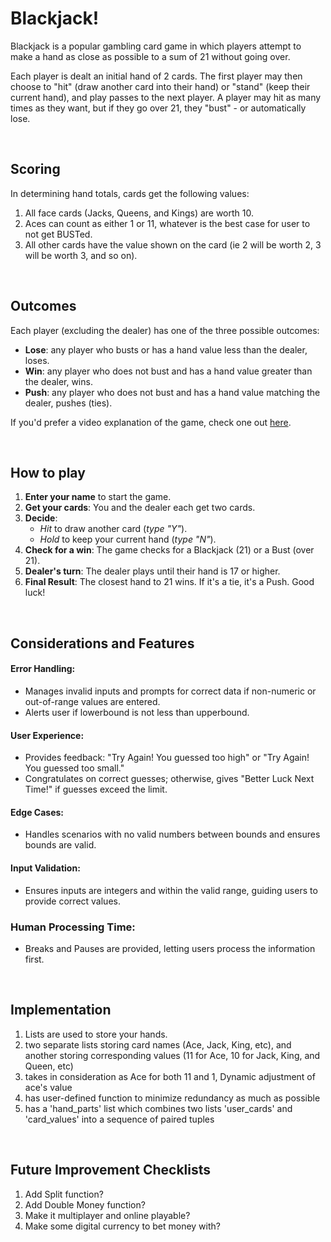 # Blackjack!
Blackjack is a popular gambling card game in which players attempt to make a hand as close as possible to a sum of 21 without going over.  

Each player is dealt an initial hand of 2 cards. The first player may then choose to "hit" (draw another card into their hand) or "stand" (keep their current hand), and play passes to the next player. A player may hit as many times as they want, but if they go over 21, they "bust" - or automatically lose.  

&nbsp;  

## Scoring
In determining hand totals, cards get the following values:  
1. All face cards (Jacks, Queens, and Kings) are worth 10.  
2. Aces can count as either 1 or 11, whatever is the best case for user to not get BUSTed.  
3. All other cards have the value shown on the card (ie 2 will be worth 2, 3 will be worth 3, and so on).  

&nbsp;  

## Outcomes  
Each player (excluding the dealer) has one of the three possible outcomes:  
- **Lose**: any player who busts or has a hand value less than the dealer, loses.  
- **Win**: any player who does not bust and has a hand value greater than the dealer, wins.  
- **Push**: any player who does not bust and has a hand value matching the dealer, pushes (ties).  

If you'd prefer a video explanation of the game, check one out [here](https://www.youtube.com/watch?v=qd5oc9hLrXg).  

&nbsp;  

## How to play
1. **Enter your name** to start the game.  
2. **Get your cards**: You and the dealer each get two cards.  
3. **Decide**:  
    - *Hit* to draw another card (*type "Y"*).  
    - *Hold* to keep your current hand (*type "N"*).  
4. **Check for a win**: The game checks for a Blackjack (21) or a Bust (over 21).
5. **Dealer's turn**: The dealer plays until their hand is 17 or higher.
6. **Final Result**: The closest hand to 21 wins. If it's a tie, it's a Push.
Good luck!



&nbsp;  

## Considerations and Features  
#### Error Handling:
- Manages invalid inputs and prompts for correct data if non-numeric or out-of-range values are entered.
- Alerts user if lowerbound is not less than upperbound.

#### User Experience:
- Provides feedback: "Try Again! You guessed too high" or "Try Again! You guessed too small."
- Congratulates on correct guesses; otherwise, gives "Better Luck Next Time!" if guesses exceed the limit.

#### Edge Cases:
- Handles scenarios with no valid numbers between bounds and ensures bounds are valid.

#### Input Validation:
- Ensures inputs are integers and within the valid range, guiding users to provide correct values.  

### Human Processing Time:  
- Breaks and Pauses are provided, letting users process the information first.  

&nbsp; 

## Implementation  
1. Lists are used to store your hands.  
2. two separate lists storing card names (Ace, Jack, King, etc), and another storing corresponding values (11 for Ace, 10 for Jack, King, and Queen, etc)
3. takes in consideration as Ace for both 11 and 1, Dynamic adjustment of ace's value
4. has user-defined function to minimize redundancy as much as possible
5. has a 'hand_parts' list which combines two lists 'user_cards' and 'card_values' into a sequence of paired tuples

&nbsp; 

## Future Improvement Checklists
1. Add Split function?  
2. Add Double Money function?
3. Make it multiplayer and online playable?  
4. Make some digital currency to bet money with?  
